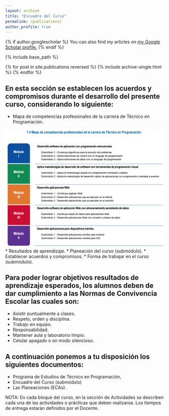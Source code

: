 ```yaml
---
layout: archive
title: "Encuadre del Curso"
permalink: /publications/
author_profile: true
---
```


{% if author.googlescholar %}
  You can also find my articles on <u><a href="{{author.googlescholar}}">my Google Scholar profile</a>.</u>
{% endif %}

{% include base_path %}

{% for post in site.publications reversed %}
  {% include archive-single.html %}
{% endfor %}



## En esta sección se establecen los acuerdos y compromisos durante el desarrollo del presente curso, considerando lo siguiente:
  * Mapa de competencias profesionales de la carrera de Técnico en Programación.
  <img src="../images/mapa_competencias.png">
  * Resultados de aprendizaje.
  * Planeación del curso (submódulo).
  * Establecer acuerdos y compromisos.
  * Forma de trabajar en el  curso (submódulo).

## Para poder lograr objetivos resultados de aprendizaje esperados, los alumnos deben de dar cumplimiento a las Normas de Convivencia Escolar las cuales son:
  * Asistir puntualmente a clases.
  * Respeto, orden y disciplina.
  * Trabajo en equipo.
  * Responsabilidad.
  * Mantener aula y laboratorio limpio.
  * Celular apagado o en modo silencioso.

## A continuación ponemos a tu disposición los siguientes documentos: 
  * Programa de Estudios de Técnico en Programación, 
  * Encuadre del Curso (submódulo)
  * Las Planeaciones (ECAs).



NOTA: En cada bloque del curso, en la sección de Actividades se describen cada una de las actividades o prácticas que deben realizarse. Los tiempos de entrega estarán definidos por el Docente.
